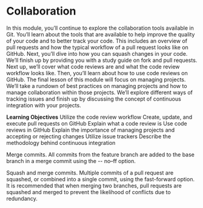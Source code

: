 # Collaboration

In this module, you’ll continue to explore the collaboration tools available in Git. You’ll learn about the tools that are available to help improve the quality of your code and to better track your code. This includes an overview of pull requests and how the typical workflow of a pull request looks like on GitHub. Next, you’ll dive into how you can squash changes in your code. We’ll finish up by providing you with a study guide on fork and pull requests. Next up, we’ll cover what code reviews are and what the code review workflow looks like. Then, you’ll learn about how to use code reviews on GitHub. The final lesson of this module will focus on managing projects. We’ll take a rundown of best practices on managing projects and how to manage collaboration within those projects. We’ll explore different ways of tracking issues and finish up by discussing the concept of continuous integration with your projects.

**Learning Objectives**
Utilize the code review workflow
Create, update, and execute pull requests on GitHub
Explain what a code review is
Use code reviews in GitHub
Explain the importance of managing projects and accepting or rejecting changes
Utilize issue trackers
Describe the methodology behind continuous integration

Merge commits. All commits from the feature branch are added to the base branch in a merge commit using the -- no–ff option.

Squash and merge commits. Multiple commits of a pull request are squashed, or combined into a single commit, using the fast-forward option. It is recommended that when merging two branches, pull requests are squashed and merged to prevent the likelihood of conflicts due to redundancy.
